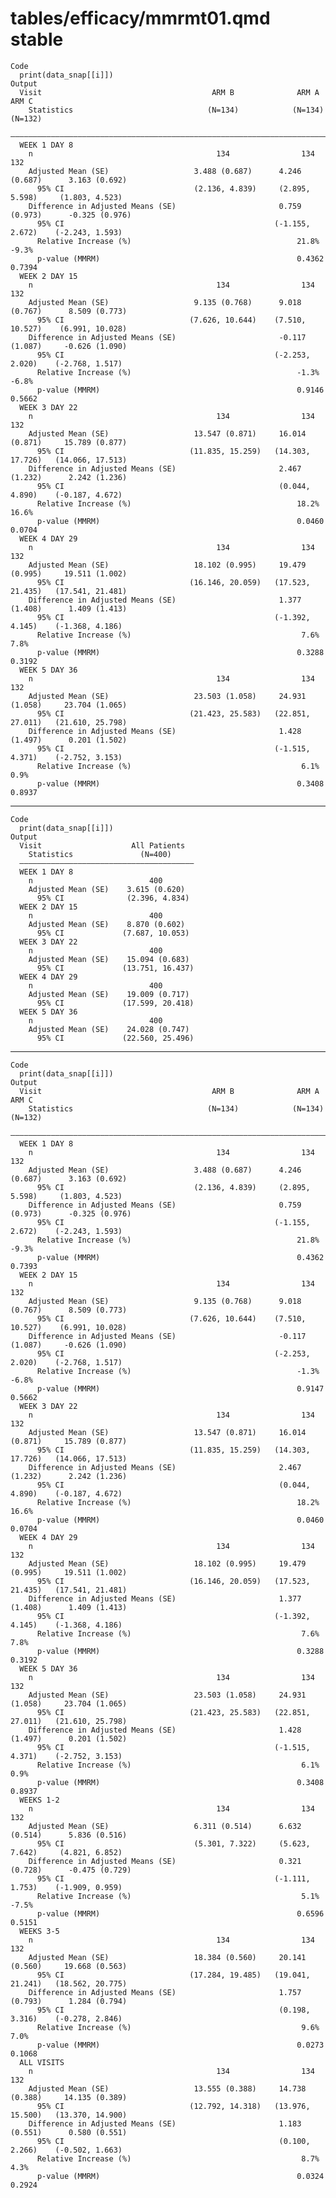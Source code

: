 # tables/efficacy/mmrmt01.qmd stable

    Code
      print(data_snap[[i]])
    Output
      Visit                                      ARM B              ARM A              ARM C      
        Statistics                              (N=134)            (N=134)            (N=132)     
      ————————————————————————————————————————————————————————————————————————————————————————————
      WEEK 1 DAY 8                                                                                
        n                                         134                134                132       
        Adjusted Mean (SE)                   3.488 (0.687)      4.246 (0.687)      3.163 (0.692)  
          95% CI                             (2.136, 4.839)     (2.895, 5.598)     (1.803, 4.523) 
        Difference in Adjusted Means (SE)                       0.759 (0.973)      -0.325 (0.976) 
          95% CI                                               (-1.155, 2.672)    (-2.243, 1.593) 
          Relative Increase (%)                                     21.8%              -9.3%      
          p-value (MMRM)                                            0.4362             0.7394     
      WEEK 2 DAY 15                                                                               
        n                                         134                134                132       
        Adjusted Mean (SE)                   9.135 (0.768)      9.018 (0.767)      8.509 (0.773)  
          95% CI                            (7.626, 10.644)    (7.510, 10.527)    (6.991, 10.028) 
        Difference in Adjusted Means (SE)                       -0.117 (1.087)     -0.626 (1.090) 
          95% CI                                               (-2.253, 2.020)    (-2.768, 1.517) 
          Relative Increase (%)                                     -1.3%              -6.8%      
          p-value (MMRM)                                            0.9146             0.5662     
      WEEK 3 DAY 22                                                                               
        n                                         134                134                132       
        Adjusted Mean (SE)                   13.547 (0.871)     16.014 (0.871)     15.789 (0.877) 
          95% CI                            (11.835, 15.259)   (14.303, 17.726)   (14.066, 17.513)
        Difference in Adjusted Means (SE)                       2.467 (1.232)      2.242 (1.236)  
          95% CI                                                (0.044, 4.890)    (-0.187, 4.672) 
          Relative Increase (%)                                     18.2%              16.6%      
          p-value (MMRM)                                            0.0460             0.0704     
      WEEK 4 DAY 29                                                                               
        n                                         134                134                132       
        Adjusted Mean (SE)                   18.102 (0.995)     19.479 (0.995)     19.511 (1.002) 
          95% CI                            (16.146, 20.059)   (17.523, 21.435)   (17.541, 21.481)
        Difference in Adjusted Means (SE)                       1.377 (1.408)      1.409 (1.413)  
          95% CI                                               (-1.392, 4.145)    (-1.368, 4.186) 
          Relative Increase (%)                                      7.6%               7.8%      
          p-value (MMRM)                                            0.3288             0.3192     
      WEEK 5 DAY 36                                                                               
        n                                         134                134                132       
        Adjusted Mean (SE)                   23.503 (1.058)     24.931 (1.058)     23.704 (1.065) 
          95% CI                            (21.423, 25.583)   (22.851, 27.011)   (21.610, 25.798)
        Difference in Adjusted Means (SE)                       1.428 (1.497)      0.201 (1.502)  
          95% CI                                               (-1.515, 4.371)    (-2.752, 3.153) 
          Relative Increase (%)                                      6.1%               0.9%      
          p-value (MMRM)                                            0.3408             0.8937     

---

    Code
      print(data_snap[[i]])
    Output
      Visit                    All Patients  
        Statistics               (N=400)     
      ———————————————————————————————————————
      WEEK 1 DAY 8                           
        n                          400       
        Adjusted Mean (SE)    3.615 (0.620)  
          95% CI              (2.396, 4.834) 
      WEEK 2 DAY 15                          
        n                          400       
        Adjusted Mean (SE)    8.870 (0.602)  
          95% CI             (7.687, 10.053) 
      WEEK 3 DAY 22                          
        n                          400       
        Adjusted Mean (SE)    15.094 (0.683) 
          95% CI             (13.751, 16.437)
      WEEK 4 DAY 29                          
        n                          400       
        Adjusted Mean (SE)    19.009 (0.717) 
          95% CI             (17.599, 20.418)
      WEEK 5 DAY 36                          
        n                          400       
        Adjusted Mean (SE)    24.028 (0.747) 
          95% CI             (22.560, 25.496)

---

    Code
      print(data_snap[[i]])
    Output
      Visit                                      ARM B              ARM A              ARM C      
        Statistics                              (N=134)            (N=134)            (N=132)     
      ————————————————————————————————————————————————————————————————————————————————————————————
      WEEK 1 DAY 8                                                                                
        n                                         134                134                132       
        Adjusted Mean (SE)                   3.488 (0.687)      4.246 (0.687)      3.163 (0.692)  
          95% CI                             (2.136, 4.839)     (2.895, 5.598)     (1.803, 4.523) 
        Difference in Adjusted Means (SE)                       0.759 (0.973)      -0.325 (0.976) 
          95% CI                                               (-1.155, 2.672)    (-2.243, 1.593) 
          Relative Increase (%)                                     21.8%              -9.3%      
          p-value (MMRM)                                            0.4362             0.7393     
      WEEK 2 DAY 15                                                                               
        n                                         134                134                132       
        Adjusted Mean (SE)                   9.135 (0.768)      9.018 (0.767)      8.509 (0.773)  
          95% CI                            (7.626, 10.644)    (7.510, 10.527)    (6.991, 10.028) 
        Difference in Adjusted Means (SE)                       -0.117 (1.087)     -0.626 (1.090) 
          95% CI                                               (-2.253, 2.020)    (-2.768, 1.517) 
          Relative Increase (%)                                     -1.3%              -6.8%      
          p-value (MMRM)                                            0.9147             0.5662     
      WEEK 3 DAY 22                                                                               
        n                                         134                134                132       
        Adjusted Mean (SE)                   13.547 (0.871)     16.014 (0.871)     15.789 (0.877) 
          95% CI                            (11.835, 15.259)   (14.303, 17.726)   (14.066, 17.513)
        Difference in Adjusted Means (SE)                       2.467 (1.232)      2.242 (1.236)  
          95% CI                                                (0.044, 4.890)    (-0.187, 4.672) 
          Relative Increase (%)                                     18.2%              16.6%      
          p-value (MMRM)                                            0.0460             0.0704     
      WEEK 4 DAY 29                                                                               
        n                                         134                134                132       
        Adjusted Mean (SE)                   18.102 (0.995)     19.479 (0.995)     19.511 (1.002) 
          95% CI                            (16.146, 20.059)   (17.523, 21.435)   (17.541, 21.481)
        Difference in Adjusted Means (SE)                       1.377 (1.408)      1.409 (1.413)  
          95% CI                                               (-1.392, 4.145)    (-1.368, 4.186) 
          Relative Increase (%)                                      7.6%               7.8%      
          p-value (MMRM)                                            0.3288             0.3192     
      WEEK 5 DAY 36                                                                               
        n                                         134                134                132       
        Adjusted Mean (SE)                   23.503 (1.058)     24.931 (1.058)     23.704 (1.065) 
          95% CI                            (21.423, 25.583)   (22.851, 27.011)   (21.610, 25.798)
        Difference in Adjusted Means (SE)                       1.428 (1.497)      0.201 (1.502)  
          95% CI                                               (-1.515, 4.371)    (-2.752, 3.153) 
          Relative Increase (%)                                      6.1%               0.9%      
          p-value (MMRM)                                            0.3408             0.8937     
      WEEKS 1-2                                                                                   
        n                                         134                134                132       
        Adjusted Mean (SE)                   6.311 (0.514)      6.632 (0.514)      5.836 (0.516)  
          95% CI                             (5.301, 7.322)     (5.623, 7.642)     (4.821, 6.852) 
        Difference in Adjusted Means (SE)                       0.321 (0.728)      -0.475 (0.729) 
          95% CI                                               (-1.111, 1.753)    (-1.909, 0.959) 
          Relative Increase (%)                                      5.1%              -7.5%      
          p-value (MMRM)                                            0.6596             0.5151     
      WEEKS 3-5                                                                                   
        n                                         134                134                132       
        Adjusted Mean (SE)                   18.384 (0.560)     20.141 (0.560)     19.668 (0.563) 
          95% CI                            (17.284, 19.485)   (19.041, 21.241)   (18.562, 20.775)
        Difference in Adjusted Means (SE)                       1.757 (0.793)      1.284 (0.794)  
          95% CI                                                (0.198, 3.316)    (-0.278, 2.846) 
          Relative Increase (%)                                      9.6%               7.0%      
          p-value (MMRM)                                            0.0273             0.1068     
      ALL VISITS                                                                                  
        n                                         134                134                132       
        Adjusted Mean (SE)                   13.555 (0.388)     14.738 (0.388)     14.135 (0.389) 
          95% CI                            (12.792, 14.318)   (13.976, 15.500)   (13.370, 14.900)
        Difference in Adjusted Means (SE)                       1.183 (0.551)      0.580 (0.551)  
          95% CI                                                (0.100, 2.266)    (-0.502, 1.663) 
          Relative Increase (%)                                      8.7%               4.3%      
          p-value (MMRM)                                            0.0324             0.2924     

